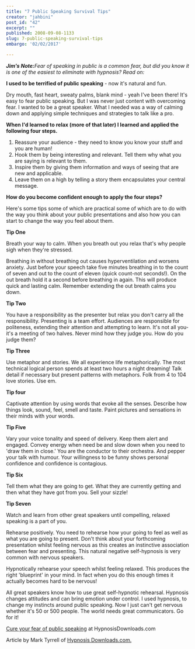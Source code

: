 ```yaml
---
title: "7 Public Speaking Survival Tips"
creator: "jahbini"
post_id: "42"
excerpt: ""
published: 2008-09-08-1133
slug: 7-public-speaking-survival-tips
embargo: '02/02/2017'

---
```

<em><strong>Jim's Note:</strong>Fear of speaking in public is a common fear, but did you know it is one of the easiest to eliminate with hypnosis?  Read on:</em>

<strong>I used to be terrified of public speaking</strong> - now it's natural and fun.

Dry mouth, fast heart, sweaty palms, blank mind - yeah I've been there! It's easy to fear public speaking. But I was never just content with overcoming fear. I wanted to be a great speaker. What I needed was a way of calming down and applying simple techniques and strategies to talk like a pro.

<strong>When I'd learned to relax (more of that later) I learned and applied the following four steps.</strong>
<ol type="1">
	<li>Reassure your audience - they need to know you know your stuff and you are human!</li>
	<li>Hook them by being interesting and relevant. Tell them why what you are saying is relevant to them.</li>
	<li>Inspire them by giving them information and ways of seeing that are new and applicable.</li>
	<li>Leave them on a high by telling a story them encapsulates your central message.</li>
</ol>
<strong>How do you become confident enough to apply the four steps?</strong>

Here's some tips some of which are practical some of which are to do with the way you think about your public presentations and also how you can start to change the way you feel about them.

<strong>Tip One</strong>

Breath your way to calm. When you breath out you relax that's why people sigh when they're stressed.

Breathing in without breathing out causes hyperventilation and worsens anxiety. Just before your speech take five minutes breathing in to the count of seven and out to the count of eleven (quick count-not seconds!). On the out breath hold it a second before breathing in again. This will produce quick and lasting calm. Remember extending the out breath calms you down.

<strong>Tip Two</strong>

You have a responsibility as the presenter but relax you don't carry all the responsibility. Presenting is a team effort. Audiences are responsible for politeness, extending their attention and attempting to learn. It's not all you-it's a meeting of two halves. Never mind how they judge you. How do you judge them?

<strong>Tip Three</strong>

Use metaphor and stories. We all experience life metaphorically. The most technical logical person spends at least two hours a night dreaming! Talk detail if necessary but present patterns with metaphors. Folk from 4 to 104 love stories. Use em.

<strong>Tip four</strong>

Captivate attention by using words that evoke all the senses. Describe how things look, sound, feel, smell and taste. Paint pictures and sensations in their minds with your words.

<strong>Tip Five</strong>

Vary your voice tonality and speed of delivery. Keep them alert and engaged. Convey energy when need be and slow down when you need to 'draw them in close.' You are the conductor to their orchestra. And pepper your talk with humour. Your willingness to be funny shows personal confidence and confidence is contagious.

<strong>Tip Six</strong>

Tell them what they are going to get. What they are currently getting and then what they have got from you. Sell your sizzle!

<strong>Tip Seven</strong>

Watch and learn from other great speakers until compelling, relaxed speaking is a part of you.

Rehearse positively. You need to rehearse how your going to feel as well as what you are going to present. Don't think about your forthcoming presentation whilst feeling nervous as this creates an instinctive association between fear and presenting. This natural negative self-hypnosis is very common with nervous speakers.

Hypnotically rehearse your speech whilst feeling relaxed. This produces the right 'blueprint' in your mind. In fact when you do this enough times it actually becomes hard to be nervous!

All great speakers know how to use great self-hypnotic rehearsal. Hypnosis changes attitudes and can bring emotion under control. I used hypnosis, to change my instincts around public speaking. Now I just can't get nervous whether it's 50 or 500 people. The world needs great communicators. Go for it!

<a href="http://www.hypnosisdownloads.com/downloads/personal_development/public_speaking.html?3034">Cure your fear of public speaking</a> at HypnosisDownloads.com

Article by Mark Tyrrell of <a href="http://www.hypnosisdownloads.com/?3034">Hypnosis Downloads.com.</a>